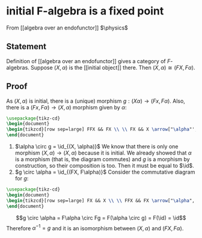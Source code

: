 # initial F-algebra is a fixed point
From [[algebra over an endofunctor]]
$\physics$
## Statement
Definition of [[algebra over an endofunctor]] gives a category of $F$-algebras. Suppose $(X, \alpha)$ is the [[initial object]] there. Then $(X, \alpha) \cong (FX, F\alpha)$.

## Proof
As $(X, \alpha)$ is initial, there is a (unique) morphism $g: (X \alpha) \to (Fx, F\alpha)$. Also, there is a $(Fx, F\alpha) \to (X, \alpha)$ morphism given by $\alpha$:
```tikz
\usepackage{tikz-cd}
\begin{document}
\begin{tikzcd}[row sep=large] FFX && FX \\ \\ FX && X \arrow["\alpha"', from=3-1, to=3-3] \arrow["F\alpha", from=1-1, to=1-3] \arrow["\alpha", from=1-3, to=3-3] \arrow["F\alpha"', from=1-1, to=3-1] \end{tikzcd}
\end{document}
```
1. $\alpha \circ g = \id_{(X, \alpha)}$
We know that there is only one morphism $(X, \alpha) \to (X, \alpha)$ because it is initial. We already showed that $\alpha$ is a morphism (that is, the diagram commutes) and $g$ is a morphism by construction, so their composition is too. Then it must be equal to $\id$.
2. $g \circ \alpha = \id_{(FX, F\alpha)}$
Consider the commutative diagram for $g$:
```tikz
\usepackage{tikz-cd}
\begin{document}
\begin{tikzcd}[row sep=large] FX && X \\ \\ FFX && FX \arrow["\alpha", from=1-1, to=1-3] \arrow["F\alpha", from=3-1, to=3-3] \arrow["g", from=1-3, to=3-3] \arrow["Fg"', from=1-1, to=3-1] \end{tikzcd}
\end{document}
```
$$g \circ \alpha = F\alpha \circ Fg = F(\alpha \circ g) = F(\id) = \id$$
Therefore $\alpha^{-1} = g$ and it is an isomorphism between $(X, \alpha)$ and $(FX, F\alpha)$.